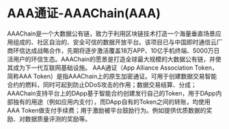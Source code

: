# 

# AAA通证-AAAChain(AAA)

AAAChain是一个大数据公有链，致力于利用区块链技术打造一个海量垂直场景应用组成的、社区自治的、安全可信的数据开放平台。该项目已与中国即时通信云厂商环信达成战略合作，先期将逐步激活覆盖18万APP、10亿手机终端、5000万日活用户的环信生态。AAAChain的愿景是打造全球最大规模的大数据公有链，并使其成为下一代互联网基础设施。
AAA通证（App Alliance Association Token，简称AAA Token）是指AAAChain上的原生加密通证。可用于创建数据交易智能合约的燃料，同时可起到防止DDoS攻击的作用；数据交易结算、分成；AAAChain支持平台上的DApp基于智能合约创建发行自己的Token，用于DApp内部独有的用途（例如应用内支付），而DApp自有的Token之间的转账，均使用AAA Token做支付手续费；用于激励被平台鼓励行为。例如提供优质数据的奖励、对数据质量评测的奖励等。


